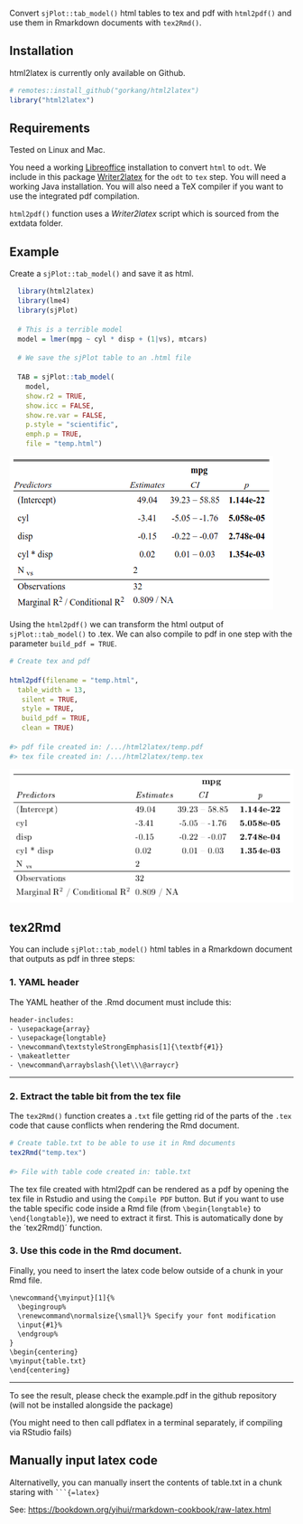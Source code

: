 
Convert `sjPlot::tab_model()` html tables to tex and pdf with
`html2pdf()` and use them in Rmarkdown documents with `tex2Rmd()`.

## Installation

html2latex is currently only available on Github.

``` r
# remotes::install_github("gorkang/html2latex")
library("html2latex")
```

## Requirements

Tested on Linux and Mac.  

You need a working [Libreoffice](https://www.libreoffice.org/) installation to convert `html` to
`odt`. We include in this package [Writer2latex](https://sourceforge.net/projects/writer2latex/files/writer2latex/)
for the `odt` to `tex` step. You will need a working Java installation. 
You will also need a TeX compiler if you want to use the integrated pdf compilation.

`html2pdf()` function uses a *Writer2latex* script which is sourced from
the extdata folder.

## Example

Create a `sjPlot::tab_model()` and save it as html.

``` r
  library(html2latex)
  library(lme4)
  library(sjPlot)
  
  # This is a terrible model
  model = lmer(mpg ~ cyl * disp + (1|vs), mtcars)
  
  # We save the sjPlot table to an .html file
  
  TAB = sjPlot::tab_model(
    model,
    show.r2 = TRUE,
    show.icc = FALSE,
    show.re.var = FALSE,
    p.style = "scientific",
    emph.p = TRUE,
    file = "temp.html")
```

![](img/sjplot.png)

Using the `html2pdf()` we can transform the html output of
`sjPlot::tab_model()` to .tex. We can also compile to pdf in one step
with the parameter `build_pdf = TRUE`.

``` r
# Create tex and pdf

html2pdf(filename = "temp.html", 
  table_width = 13, 
   silent = TRUE, 
   style = TRUE, 
   build_pdf = TRUE, 
   clean = TRUE)

#> pdf file created in: /.../html2latex/temp.pdf
#> tex file created in: /.../html2latex/temp.tex
```

![](img/html2latex.png)

## tex2Rmd

You can include `sjPlot::tab_model()` html tables in a Rmarkdown
document that outputs as pdf in three steps:

### 1. YAML header

The YAML heather of the .Rmd document must include this:

    header-includes:
    - \usepackage{array}
    - \usepackage{longtable}
    - \newcommand\textstyleStrongEmphasis[1]{\textbf{#1}}
    - \makeatletter
    - \newcommand\arraybslash{\let\\\@arraycr}

------------------------------------------------------------------------

### 2. Extract the table bit from the tex file

The `tex2Rmd()` function creates a `.txt` file getting rid of the parts
of the `.tex` code that cause conflicts when rendering the Rmd document.

``` r
# Create table.txt to be able to use it in Rmd documents
tex2Rmd("temp.tex")

#> File with table code created in: table.txt
```

The tex file created with html2pdf can be rendered as a pdf by opening
the tex file in Rstudio and using the `Compile PDF` button. But if you
want to use the table specific code inside a Rmd file (from
`\begin{longtable}` to `\end{longtable}`), we need to extract it first.
This is automatically done by the ´tex2Rmd()´ function.

### 3. Use this code in the Rmd document.

Finally, you need to insert the latex code below outside of a chunk in
your Rmd file.

    \newcommand{\myinput}[1]{%
      \begingroup%
      \renewcommand\normalsize{\small}% Specify your font modification
      \input{#1}%
      \endgroup%
    }
    \begin{centering}
    \myinput{table.txt}
    \end{centering}

------------------------------------------------------------------------

To see the result, please check the example.pdf in the github repository
(will not be installed alongside the package)

(You might need to then call pdflatex in a terminal separately, if
compiling via RStudio fails)

## Manually input latex code

Alternativelly, you can manually insert the contents of table.txt in a
chunk staring with ```` ```{=latex} ````

See: <https://bookdown.org/yihui/rmarkdown-cookbook/raw-latex.html>
